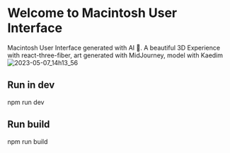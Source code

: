 ﻿# Welcome to Macintosh User Interface

Macintosh User Interface generated with AI 🤖. A beautiful 3D Experience with react-three-fiber, art generated with MidJourney, model with Kaedim
![2023-05-07_14h13_56](https://user-images.githubusercontent.com/16021447/236676879-c7351a35-e933-4aa9-ae67-49015d7c3765.png)


## Run in dev
npm run dev

## Run build
npm run build
